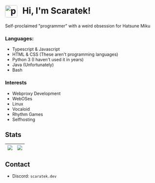 <h1>
  <img src="https://avatars.githubusercontent.com/u/153395462?s=400&u=d96395eed74fb19150c24bc4dc7eba5df4591574&v=4" alt="pfp" width="40" style="vertical-align: middle; margin-right: 10px; border-radius: 10%;">
  <strong>Hi, I'm Scaratek!</strong>
</h1>
Self-proclaimed "programmer" with a weird obsession for Hatsune Miku

### Languages:
- Typescript & Javascript
- HTML & CSS (These aren't programming languages)
- Python 3 (I haven't used it in years)
- Java (Unfortunately)
- Bash
### Interests
- Webproxy Development
- WebOSes
- Linux
- Vocaloid
- Rhythm Games
- Selfhosting
## Stats
![](https://github-readme-stats.vercel.app/api?username=scaratech&theme=radical&show_icons=true&hide_border=false&count_private=true) | ![](https://github-readme-stats.vercel.app/api/top-langs/?username=scaratech&theme=radical&show_icons=true&hide_border=false&layout=compact) |
| --- | --- |

## Contact
- Discord: `scaratek.dev`

